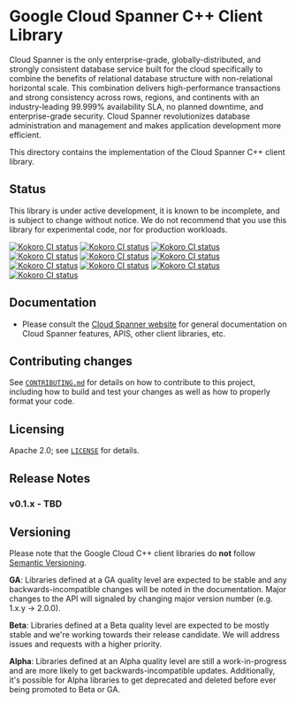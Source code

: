 # Google Cloud Spanner C++ Client Library

Cloud Spanner is the only enterprise-grade, globally-distributed, and
strongly consistent database service built for the cloud specifically
to combine the benefits of relational database structure with
non-relational horizontal scale. This combination delivers
high-performance transactions and strong consistency across rows,
regions, and continents with an industry-leading 99.999% availability
SLA, no planned downtime, and enterprise-grade security. Cloud Spanner
revolutionizes database administration and management and makes
application development more efficient.

This directory contains the implementation of the Cloud Spanner C++
client library.

## Status

This library is under active development, it is known to be incomplete,
and is subject to change without notice. We do not recommend that you use
this library for experimental code, nor for production workloads.

[![Kokoro CI status][kokoro-integration-shield]][kokoro-integration-link]
[![Kokoro CI status][kokoro-clang-tidy-shield]][kokoro-clang-tidy-link]
[![Kokoro CI status][kokoro-cmake-shield]][kokoro-cmake-link]
[![Kokoro CI status][kokoro-asan-shield]][kokoro-asan-link]
[![Kokoro CI status][kokoro-tsan-shield]][kokoro-tsan-link]
[![Kokoro CI status][kokoro-msan-shield]][kokoro-msan-link]
[![Kokoro CI status][kokoro-ubsan-shield]][kokoro-ubsan-link]
[![Kokoro CI status][kokoro-cxx17-shield]][kokoro-cxx17-link]
[![Kokoro CI status][kokoro-gcc48-shield]][kokoro-gcc48-link]
[![Kokoro CI status][kokoro-windows-bazel-shield]][kokoro-windows-bazel-link]

[kokoro-integration-shield]: https://storage.googleapis.com/cloud-cpp-kokoro-status/spanner-integration.svg
[kokoro-integration-link]:   https://storage.googleapis.com/cloud-cpp-kokoro-status/spanner-integration-link.html
[kokoro-clang-tidy-shield]: https://storage.googleapis.com/cloud-cpp-kokoro-status/spanner-clang-tidy.svg
[kokoro-clang-tidy-link]:   https://storage.googleapis.com/cloud-cpp-kokoro-status/spanner-clang-tidy-link.html
[kokoro-cmake-shield]: https://storage.googleapis.com/cloud-cpp-kokoro-status/spanner-cmake.svg
[kokoro-cmake-link]:   https://storage.googleapis.com/cloud-cpp-kokoro-status/spanner-cmake-link.html
[kokoro-asan-shield]: https://storage.googleapis.com/cloud-cpp-kokoro-status/spanner-asan.svg
[kokoro-asan-link]:   https://storage.googleapis.com/cloud-cpp-kokoro-status/spanner-asan-link.html
[kokoro-tsan-shield]: https://storage.googleapis.com/cloud-cpp-kokoro-status/spanner-tsan.svg
[kokoro-tsan-link]:   https://storage.googleapis.com/cloud-cpp-kokoro-status/spanner-tsan-link.html
[kokoro-msan-shield]: https://storage.googleapis.com/cloud-cpp-kokoro-status/spanner-msan.svg
[kokoro-msan-link]:   https://storage.googleapis.com/cloud-cpp-kokoro-status/spanner-msan-link.html
[kokoro-ubsan-shield]: https://storage.googleapis.com/cloud-cpp-kokoro-status/spanner-ubsan.svg
[kokoro-ubsan-link]:   https://storage.googleapis.com/cloud-cpp-kokoro-status/spanner-ubsan-link.html
[kokoro-cxx17-shield]: https://storage.googleapis.com/cloud-cpp-kokoro-status/spanner-cxx17.svg
[kokoro-cxx17-link]:   https://storage.googleapis.com/cloud-cpp-kokoro-status/spanner-cxx17-link.html
[kokoro-gcc48-shield]: https://storage.googleapis.com/cloud-cpp-kokoro-status/spanner-gcc48.svg
[kokoro-gcc48-link]:   https://storage.googleapis.com/cloud-cpp-kokoro-status/spanner-gcc48-link.html
[kokoro-windows-bazel-shield]: https://storage.googleapis.com/cloud-cpp-kokoro-status/spanner-windows-bazel.svg
[kokoro-windows-bazel-link]:   https://storage.googleapis.com/cloud-cpp-kokoro-status/spanner-windows-bazel-link.html

## Documentation

* Please consult the [Cloud Spanner website][cloud-spanner-docs] for
  general documentation on Cloud Spanner features, APIS, other client
  libraries, etc.

[cloud-spanner-docs]: https://cloud.google.com/spanner/docs/

## Contributing changes

See [`CONTRIBUTING.md`](CONTRIBUTING.md) for details on how to contribute to
this project, including how to build and test your changes as well as how to
properly format your code.

## Licensing

Apache 2.0; see [`LICENSE`](LICENSE) for details.

## Release Notes

### v0.1.x - TBD

## Versioning

Please note that the Google Cloud C++ client libraries do **not** follow
[Semantic Versioning](http://semver.org/).

**GA**: Libraries defined at a GA quality level are expected to be stable and
any backwards-incompatible changes will be noted in the documentation. Major
changes to the API will signaled by changing major version number
(e.g. 1.x.y -> 2.0.0).

**Beta**: Libraries defined at a Beta quality level are expected to be mostly
stable and we're working towards their release candidate. We will address issues
and requests with a higher priority.

**Alpha**: Libraries defined at an Alpha quality level are still a
work-in-progress and are more likely to get backwards-incompatible updates.
Additionally, it's possible for Alpha libraries to get deprecated and deleted
before ever being promoted to Beta or GA.

